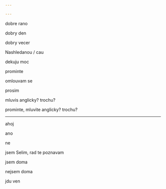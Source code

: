 ```yaml
---

---
```


dobre rano

dobry den

dobry vecer

Nashledanou / cau

dekuju moc

prominte

omlouvam se

prosim

mluvis anglicky? trochu? 

prominte, mluvite anglicky? trochu? 

---

ahoj

ano 

ne 

jsem Selim, rad te poznavam 

jsem doma

nejsem doma 

jdu ven
